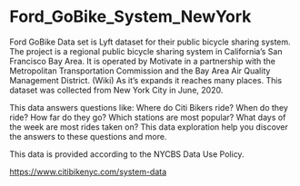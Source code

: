 # Ford_GoBike_System_NewYork
Ford GoBike Data set is Lyft dataset for their public bicycle sharing system. The project is a regional public bicycle sharing system in California’s San Francisco Bay Area. It is
operated by Motivate in a partnership with the Metropolitan Transportation Commission  and the Bay Area Air Quality Management District. (Wiki) As it’s expands it reaches many places. This dataset was collected from New York City in June, 2020. 

This data answers questions like: Where do Citi Bikers ride? When do they ride? How far do they go? Which stations are most popular? What days of the week are most rides taken on? This data exploration help you discover the answers to these questions and more.

This data is provided according to the NYCBS Data Use Policy.

https://www.citibikenyc.com/system-data
